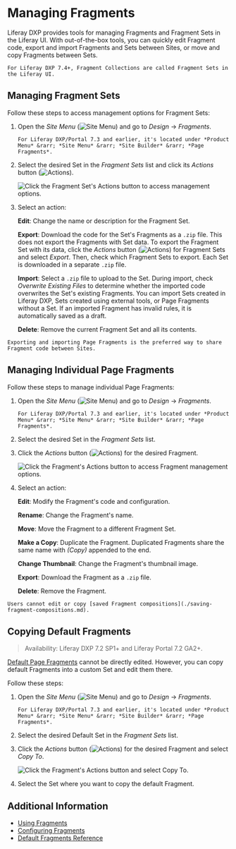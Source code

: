 # Managing Fragments

Liferay DXP provides tools for managing Fragments and Fragment Sets in the Liferay UI. With out-of-the-box tools, you can quickly edit Fragment code, export and import Fragments and Sets between Sites, or move and copy Fragments between Sets.

```{note}
For Liferay DXP 7.4+, Fragment Collections are called Fragment Sets in the Liferay UI.
```

## Managing Fragment Sets

Follow these steps to access management options for Fragment Sets:

1. Open the *Site Menu* (![Site Menu](../../../../images/icon-product-menu.png)) and go to *Design* &rarr; *Fragments*.

    ```{note}
    For Liferay DXP/Portal 7.3 and earlier, it's located under *Product Menu* &rarr; *Site Menu* &rarr; *Site Builder* &rarr; *Page Fragments*.
    ```

1. Select the desired Set in the *Fragment Sets* list and click its *Actions* button (![Actions](../../../../images/icon-actions.png)).

   ![Click the Fragment Set's Actions button to access management options.](./managing-fragments/images/01.png)

1. Select an action:

   **Edit**: Change the name or description for the Fragment Set.

   **Export**: Download the code for the Set's Fragments as a `.zip` file. This does not export the Fragments with Set data. To export the Fragment Set with its data, click the *Actions* button (![Actions](../../../../images/icon-actions.png)) for Fragment Sets and select *Export*. Then, check which Fragment Sets to export. Each Set is downloaded in a separate `.zip` file.

   **Import**: Select a `.zip` file to upload to the Set. During import, check *Overwrite Existing Files* to determine whether the imported code overwrites the Set's existing Fragments. You can import Sets created in Liferay DXP, Sets created using external tools, or Page Fragments without a Set. If an imported Fragment has invalid rules, it is automatically saved as a draft.

   **Delete**: Remove the current Fragment Set and all its contents.

```{tip}
Exporting and importing Page Fragments is the preferred way to share Fragment code between Sites.
```

## Managing Individual Page Fragments

Follow these steps to manage individual Page Fragments:

1. Open the *Site Menu* (![Site Menu](../../../../images/icon-product-menu.png)) and go to *Design* &rarr; *Fragments*.

    ```{note}
    For Liferay DXP/Portal 7.3 and earlier, it's located under *Product Menu* &rarr; *Site Menu* &rarr; *Site Builder* &rarr; *Page Fragments*.
   ```

1. Select the desired Set in the *Fragment Sets* list.

1. Click the *Actions* button (![Actions](../../../../images/icon-actions.png)) for the desired Fragment.

   ![Click the Fragment's Actions button to access Fragment management options.](./managing-fragments/images/02.png)

1. Select an action:

    **Edit**: Modify the Fragment's code and configuration.

    **Rename**: Change the Fragment's name.

    **Move**: Move the Fragment to a different Fragment Set.

    **Make a Copy**: Duplicate the Fragment. Duplicated Fragments share the same name with *(Copy)* appended to the end.

    **Change Thumbnail**: Change the Fragment's thumbnail image.

    **Export**: Download the Fragment as a `.zip` file.

    **Delete**: Remove the Fragment.

```{important}
Users cannot edit or copy [saved Fragment compositions](./saving-fragment-compositions.md).
```

## Copying Default Fragments

> Availability: Liferay DXP 7.2 SP1+ and Liferay Portal 7.2 GA2+.

[Default Page Fragments](./default-fragments-reference.md) cannot be directly edited. However, you can copy default Fragments into a custom Set and edit them there.

Follow these steps:

1. Open the *Site Menu* (![Site Menu](../../../../images/icon-product-menu.png)) and go to *Design* &rarr; *Fragments*.

    ```{note}
    For Liferay DXP/Portal 7.3 and earlier, it's located under *Product Menu* &rarr; *Site Menu* &rarr; *Site Builder* &rarr; *Page Fragments*.
    ```

1. Select the desired Default Set in the *Fragment Sets* list.

1. Click the *Actions* button (![Actions](../../../../images/icon-actions.png)) for the desired Fragment and select *Copy To*.

   ![Click the Fragment's Actions button and select Copy To.](./managing-fragments/images/03.png)

1. Select the Set where you want to copy the default Fragment.

## Additional Information

* [Using Fragments](../using-fragments.md)
* [Configuring Fragments](./configuring-fragments.md)
* [Default Fragments Reference](./default-fragments-reference.md)
